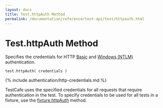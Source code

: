 ```yaml
---
layout: docs
title: Test.httpAuth Method
permalink: /documentation/reference/test-api/test/httpauth.html
---
```

# Test.httpAuth Method

Specifies the credentials for HTTP [Basic](https://en.wikipedia.org/wiki/Basic_access_authentication) and [Windows (NTLM)](https://en.wikipedia.org/wiki/Integrated_Windows_Authentication) authentication.

```text
test.httpAuth( credentials )
```

{% include authentication/http-credentials.md %}

TestCafe uses the specified credentials for all requests that require authentication in the test. To specify credentials to be used for all tests in a fixture, use the [fixture.httpAuth](../fixture/httpauth.md) method.
